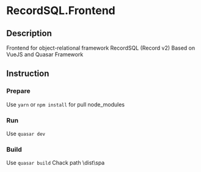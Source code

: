 RecordSQL.Frontend
==============

Description
----------

Frontend for object-relational framework RecordSQL (Record v2)
Based on VueJS and Quasar Framework

Instruction
----------
### Prepare
Use ```yarn``` or ```npm install``` for pull node_modules

### Run
Use ```quasar dev```

### Build
Use ```quasar build```
Chack path \dist\spa